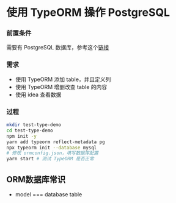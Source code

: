# 使用 TypeORM 操作 PostgreSQL

### 前置条件

需要有 PostgreSQL 数据库，参考这个[链接](https://github.com/wojiaofengzhongzhuifeng/study/blob/master/blog/posts/2020%E5%B9%B408%E6%9C%8815%E6%97%A5-docker.md#%E4%BD%BF%E7%94%A8-docker--postgresql--typeorm-%E5%88%9B%E5%BB%BA%E6%95%B0%E6%8D%AE%E5%BA%93%E7%8E%AF%E5%A2%83)



### 需求

- 使用 TypeORM 添加 table，并且定义列
- 使用 TypeORM 增删改查 table 的内容
- 使用 idea 查看数据

### 过程

```sh
mkdir test-type-demo
cd test-type-demo
npm init -y
yarn add typeorm reflect-metadata pg
npx typeorm init --database mysql
# 修改 ormconfig.json，填写数据库配置
yarn start # 测试 TypeORM 是否正常
```



## ORM数据库常识

- model === database table